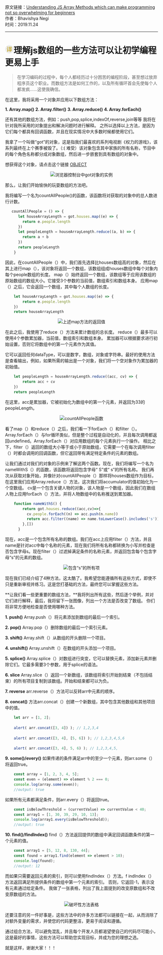 原文链接：[Understanding JS Array Methods which can make programming not so overwhelming for beginners](https://medium.com/quick-code/understanding-js-array-methods-which-can-make-programming-not-so-overwhelming-for-beginners-7afb5b4a0967 "理解js数组的一些方法可以让新手更易编程") <br/>
作者：Bhavishya Negi <br/>
时间：2019.11.24

------------------------------------------------------------------------------------------------

# <img src="https://github.com/jimwong666/FEstart/blob/master/translatedArticles/images/publicFile/icon_teranlation.png" alt="译文">理解js数组的一些方法可以让初学编程更易上手

> 在学习编码的过程中，每个人都经历过十分困苦的编程阶段，甚至想过放弃程序员这个职业。而数组方法是如何工作的，以及所有循环首会先使每个人都发疯……这使我确信。

在这里，我将采用一个对象并应用以下数组方法：

**1. Array.map()**
**2. Array.filter()**
**3. Array.reduce()**
**4. Array.forEach()**

还有其他的数组方法，例如：push,pop,splice,indexOf,reverse,join等等
我将在针对我所采用的对象提出和解决问题时进行解释。
之所以选择以上方法，是因为它们每个都具有回调函数，并且在现实情况中大多数时候都使用它们。

我拿了一个叫做“got”的对象，这是指我们最喜欢的系列电视剧《权力的游戏》，该系列最终在上个赛季被毁了。（:( 难受）该对象包含其中家族的所有名称，节目中的每个角色名称都分成对象数组，然后进一步嵌套到具有数组的对象中。

想获得这个对象，请点击这个链接 [OBJECT](https://drive.google.com/file/d/1HyVnNiB2mdLLc8kDcKZdXLv0uhLM7W9e/view "权力的游戏-族谱")

<p align="center">
<img src="https://miro.medium.com/max/991/1*vi6xUz3y6OS8L6I5x3yBfw.png" alt="浏览器控制台中got对象的实例">
</p>

那么，让我们开始愉快的玩耍数组的方法吧。

我将编写一个名为countAllPeople()的函数，该函数将对获取的对象中的总人数进行计数。

```js
   countAllPeople = () => {
      let houseArrayLength = got.houses.map((e) => {
        return e.people.length
      })
      let peopleLength = houseArrayLength.reduce((a, b) => {
        return a + b
      })
      return peopleLength
    }
```

因此，在countAllPeople（）中，我们首先选择比houses数组高的对象，然后在其上进行map（），该对象将返回一个数组，该数组组成houses数组中每个对象内每个people数组的长度。
map（）始终返回一个数组，该数组等于应用该数组的原始数组的数组大小。它接受3个参数的当前值，数组索引和数组本身。
应用map（）之后，它会返回一个数组，其中每个人数组的长度。

```js
	let houseArrayLength = got.houses.map((e) => {
		return e.people.length
	})
	return houseArrayLength
```

<p align="center">
<img src="https://miro.medium.com/max/488/1*d4y1RmF15TCbClOQFesVWQ.png" alt="上述map方法的返回值">
</p>

在此之后，我使用了reduce（）方法来累计数组的总长度。
reduce（）最多可以使用4个参数累加器，当前值，数组索引和数组本身。
累加器可以根据要求进行初始设置，否则它将数组中的第一个元素作为其值。

它可以返回任何dataType，可以是数字，数组，对象或字符串。最好的使用方法是查看输出，例如，如果所需的输出是一个对象，我们将一个空对象作为累加器的初始值。

```js
	let peopleLength = houseArrayLength.reduce((acc, cv) => {
		return acc + cv
	})
	return peopleLength
```

在这里，acc是累加器，它被初始化为数组中的第一个元素，并返回为33的peopleLength。

<p align="center">
<img src="https://miro.medium.com/max/597/1*TXYFrTtqlrmTI7BIQzqbOg.png" alt="countAllPeople函数">
</p>

看了map（）和reduce（）之后，我们看一下forEach（）和filter（）。
Array.forEach（）与for循环类似，但是整个过程是自动化的，并且每次调用都返回undefined。Array.forEach（）对应用数组的每个元素执行一个操作。
相比之下，filter（）返回的数组大小等于或小于原始数组，它需要一个在每次调用filter（）时都会调用的回调函数，但它返回带有满足特定条件的元素的数组。

让我们通过对我们的对象的示例来了解这两个函数。现在，我们将编写一个名为nameWithS（）的函数，该函数将返回包含字母“ S”或“ s”的所有名称。
我们再次从获取对象开始，并像针对countAllPeople（）那样将houses数组作为目标，在这里我们应用Array.reduce（）方法，这次我们将accumulator的值初始化为一个空数组。
cv是一个包含关键人物的对象，该人物是一个数组，因此我们在数组人物上应用forEach（）方法，并将人物数组中的名称推送到累加器。

```js
 	function nameWithS() {
        return got.houses.reduce((acc,cv)=>{
          cv.people.forEach((n) => acc.push(n.name))
          return acc.filter((name) => name.toLowerCase().includes('s'))
        },[])
      }
```

现在，acc是一个包含所有名称的数组。我们在acc上应用filter（）方法，并且name是针对acc中每个名称的元素，现在我们将所有名称都转换为小写并检查是否包含字母s。现在filter（）过滤掉满足条件的名称元素，并返回包含每个包含字母“s”的元素的数组。

<p align="center">
<img src="https://miro.medium.com/max/1121/1*riC4kC6LZOlRGgOY2X0pFw.png" alt="包含“s”的所有项">
</p>

现在我们已经介绍了4种方法，这太酷了。我希望您能遵循所有这些方式，即使不只是重新审视并练习。这是您打基础的方法，最终您可以掌握这些方法。

**让我们看一些更重要的数组方法，**我将列出所有这些，然后逐个举例，并对它们进行解释，最后，我将留下一张图像，列出一个方法是否改变了数组。
你们将非常方便地检查是否使用哪种方法。

**1. push()**
Array.push（）将元素添加到数组的最后一个索引。

**2. pop()**
Array.pop（）删除数组的最后一个索引元素。

**3. shift()**
Array.shift（）从数组的开头删除一个项目。

**4. unshift()**
Array.unshift（）在数组的开头添加一个项目。

**5. splice()**
Array.splice（）对数组进行突变，它可以替换元素，添加新元素并删除它们。它最多需要3个参数，用于splice的语法。

**6. slice**
Array.slice（）返回一个新数组，该数组将索引开始到结束（不包括结束）的所有项目复制到该数组。开始和结束都可以为负。

**7. reverse**
arr.reverse（）方法可以反转arr中元素的顺序。

**8. concat()**
方法arr.concat（）创建一个新数组，其中包含其他数组和其他项目中的值。
```js
	let arr = [1, 2];

	alert( arr.concat([3, 4]) ); // 1,2,3,4

	alert( arr.concat([3, 4], [5, 6]) ); // 1,2,3,4,5,6

	alert( arr.concat([3, 4], 5, 6) ); // 1,2,3,4,5,
```

**9. some()/every()**
如果传递的条件满足arr中的至少一个元素，则arr.some（）将返回true。
```js
	const array = [1, 2, 3, 4, 5];
	const even = (element) => element % 2 === 0;
	console.log(array.some(even));
	//output: true
```

如果所有元素都满足条件，则arr.every（）将返回true。
```js
	const isBelowThreshold = (currentValue) => currentValue < 40;
	const array1 = [1, 30, 39, 29, 10, 13];
	console.log(array1.every(isBelowThreshold));
	//output: true
```

**10. find()/findIndex()**
find（）方法返回提供的数组中满足回调函数条件的第一个元素的值。
```js
	const array1 = [5, 12, 8, 130, 44];
	const found = array1.find(element => element > 10);
	console.log(found);
	//output: 12
```

而如果只需要返回元素的索引，则可以使用findIndex（）方法。f
indIndex（）方法返回满足所提供条件的数组中第一个元素的索引。
否则，它返回-1，表示没有元素通过给定条件。
我做了一张表格，列出了我上面提到的改变原数组和不改变原数组的方法。

<p align="center">
<img src="https://miro.medium.com/max/837/1*hav8uvwoznX0JITWDOCvFw.png" alt="破坏性方法表格">
</p>

还要注意的另一件好事是，这些方法中的许多方法都可以链接在一起，从而消除了对额外变量的需求，并使您的代码更整洁，更易于阅读和遵循。

通过组合方法，可以避免混乱，并且每个开发人员都渴望使自己的代码尽可能小，这是最好的事情，这些方法可以帮助您实现目标，并成为您的理想之选。

就是这样，谢谢大家！！！